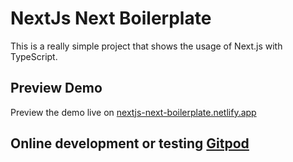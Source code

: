 <!-- Do not edit this file it's auto generate from .md file  -->

# NextJs Next Boilerplate

This is a really simple project that shows the usage of Next.js with TypeScript.

## Preview Demo

Preview the demo live on [nextjs-next-boilerplate.netlify.app](https://nextjs-next-boilerplate.netlify.app/)

## Online development or testing [Gitpod](https://black-vulture-4nc7wcyb.ws-us18.gitpod.io/)
